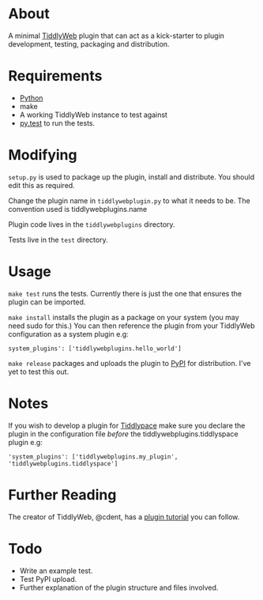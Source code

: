 About
=====

A minimal [TiddlyWeb](https://github.com/tiddlyweb/tiddlyweb) plugin 
that can act as a kick-starter to plugin development, testing, packaging 
and distribution.

Requirements
============

* [Python](http://www.python.org/)
* make
* A working TiddlyWeb instance to test against
* [py.test](http://pytest.org/latest/) to run the tests.

Modifying
=========

`setup.py` is used to package up the plugin, install and distribute.
You should edit this as required.

Change the plugin name in `tiddlywebplugin.py` to what it needs to be.
The convention used is tiddlywebplugins.name

Plugin code lives in the `tiddlywebplugins` directory.

Tests live in the `test` directory.

Usage
=====

`make test` runs the tests.  Currently there is just the one that 
ensures the plugin can be imported.

`make install` installs the plugin as a package on your system 
(you may need sudo for this.)
You can then reference the plugin from your TiddlyWeb configuration 
as a system plugin e.g:

`system_plugins': ['tiddlywebplugins.hello_world']`

`make release` packages and uploads the plugin to [PyPI](http://pypi.python.org/pypi) for distribution.  I've yet to test this out.

Notes
=====

If you wish to develop a plugin for [Tiddlypace](https://github.com/TiddlySpace/tiddlyspace) 
make sure you declare the plugin in the configuration file _before_ the
tiddlywebplugins.tiddlyspace plugin e.g:

`'system_plugins': ['tiddlywebplugins.my_plugin', 'tiddlywebplugins.tiddlyspace']`

Further Reading
===============

The creator of TiddlyWeb, @cdent, has a [plugin tutorial](http://tiddlyweb.peermore.com/wiki/bags/docs/tiddlers/Plugin%20Tutorial)
you can follow.

Todo
====

* Write an example test.
* Test PyPI upload.
* Further explanation of the plugin structure and files involved.
